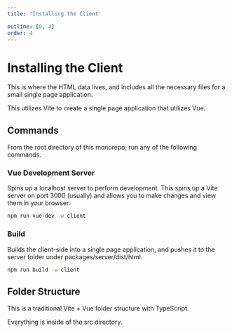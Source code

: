 ```yaml
---
title: 'Installing the Client'

outline: [0, 4]
order: 4
---
```


# Installing the Client

This is where the HTML data lives, and includes all the necessary files for a small single page application.

This utilizes Vite to create a single page application that utilizes Vue.

## Commands

From the root directory of this monorepo; run any of the following commands.

### Vue Development Server

Spins up a localhost server to perform development. This spins up a Vite server on port 3000 (usually) and allows you to make changes and view them in your browser.

```sh
npm run vue-dev -w client
```

### Build

Builds the client-side into a single page application, and pushes it to the server folder under packages/server/dist/html.

```sh
npm run build -w client
```

## Folder Structure

This is a traditional Vite + Vue folder structure with TypeScript.

Everything is inside of the src directory.
